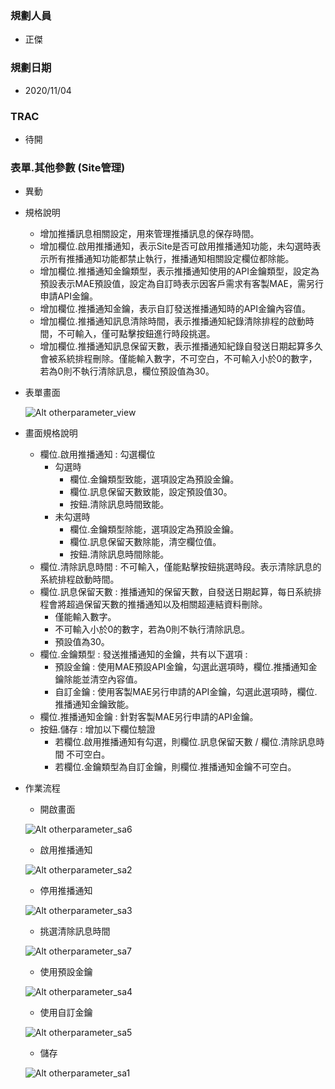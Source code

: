 ### <div id="user">規劃人員</div>
* 正傑

### <div id="updatedate">規劃日期</div>
* 2020/11/04

### <div id="trac">TRAC</div>
* 待開

### <div id="sitemanage_2">表單.其他參數 <path>(Site管理)</path></div>
* 異動
* 規格說明
    * 增加推播訊息相關設定，用來管理推播訊息的保存時間。
    * 增加欄位.啟用推播通知，表示Site是否可啟用推播通知功能，未勾選時表示所有推播通知功能都禁止執行，推播通知相關設定欄位都除能。
    * 增加欄位.推播通知金鑰類型，表示推播通知使用的API金鑰類型，設定為預設表示MAE預設值，設定為自訂時表示因客戶需求有客製MAE，需另行申請API金鑰。
    * 增加欄位.推播通知金鑰，表示自訂發送推播通知時的API金鑰內容值。
    * 增加欄位.推播通知訊息清除時間，表示推播通知紀錄清除排程的啟動時間，不可輸入，僅可點擊按鈕進行時段挑選。
    * 增加欄位.推播通知訊息保留天數，表示推播通知紀錄自發送日期起算多久會被系統排程刪除。僅能輸入數字，不可空白，不可輸入小於0的數字，若為0則不執行清除訊息，欄位預設值為30。
* 表單畫面

    ![Alt otherparameter_view](./img/otherparameter_view.png)   
* 畫面規格說明
    * 欄位.啟用推播通知 : 勾選欄位
        * 勾選時
            * 欄位.金鑰類型致能，選項設定為預設金鑰。
            * 欄位.訊息保留天數致能，設定預設值30。
            * 按鈕.清除訊息時間致能。
        * 未勾選時
            * 欄位.金鑰類型除能，選項設定為預設金鑰。
            * 欄位.訊息保留天數除能，清空欄位值。
            * 按鈕.清除訊息時間除能。
    * 欄位.清除訊息時間 : 不可輸入，僅能點擊按鈕挑選時段。表示清除訊息的系統排程啟動時間。
    * 欄位.訊息保留天數 : 推播通知的保留天數，自發送日期起算，每日系統排程會將超過保留天數的推播通知以及相關超連結資料刪除。
        * 僅能輸入數字。
        * 不可輸入小於0的數字，若為0則不執行清除訊息。
        * 預設值為30。
    * 欄位.金鑰類型 : 發送推播通知的金鑰，共有以下選項 : 
        * 預設金鑰 : 使用MAE預設API金鑰，勾選此選項時，欄位.推播通知金鑰除能並清空內容值。
        * 自訂金鑰 : 使用客製MAE另行申請的API金鑰，勾選此選項時，欄位.推播通知金鑰致能。
    * 欄位.推播通知金鑰 : 針對客製MAE另行申請的API金鑰。
    * 按鈕.儲存 : 增加以下欄位驗證
        * 若欄位.啟用推播通知有勾選，則欄位.訊息保留天數 / 欄位.清除訊息時間 不可空白。
        * 若欄位.金鑰類型為自訂金鑰，則欄位.推播通知金鑰不可空白。

* 作業流程
    * 開啟畫面

    ![Alt otherparameter_sa6](./img/otherparameter_sa6.png)
    * 啟用推播通知

    ![Alt otherparameter_sa2](./img/otherparameter_sa2.png)
    * 停用推播通知

    ![Alt otherparameter_sa3](./img/otherparameter_sa3.png)
    * 挑選清除訊息時間

    ![Alt otherparameter_sa7](./img/otherparameter_sa7.png)
    * 使用預設金鑰

    ![Alt otherparameter_sa4](./img/otherparameter_sa4.png)
    * 使用自訂金鑰

    ![Alt otherparameter_sa5](./img/otherparameter_sa5.png)
    * 儲存

    ![Alt otherparameter_sa1](./img/otherparameter_sa1.png)
